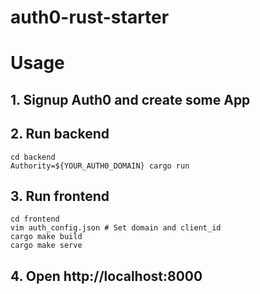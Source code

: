 # auth0-rust-starter

# Usage

## 1. Signup Auth0 and create some App
## 2. Run backend

    cd backend
    Authority=${YOUR_AUTH0_DOMAIN} cargo run

## 3. Run frontend

    cd frontend
    vim auth_config.json # Set domain and client_id
    cargo make build
    cargo make serve

## 4. Open http://localhost:8000
